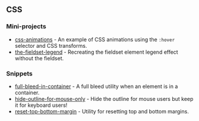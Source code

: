 ## CSS

### Mini-projects

- [css-animations](./css-animations) - An example of CSS animations using the `:hover` selector  and CSS transforms.
- [the-fieldset-legend](./the-fieldset-legend) - Recreating the fieldset element legend effect without the fieldset.

### Snippets

- [full-bleed-in-container](./full-bleed-in-container.css) - A full bleed utility when an element is in a container.
- [hide-outline-for-mouse-only](./hide-outline-for-mouse-only.css) - Hide the outline for mouse users but keep it for keyboard users!
- [reset-top-bottom-margin](./reset-top-bottom-margin.scss) - Utility for resetting top and bottom margins.
